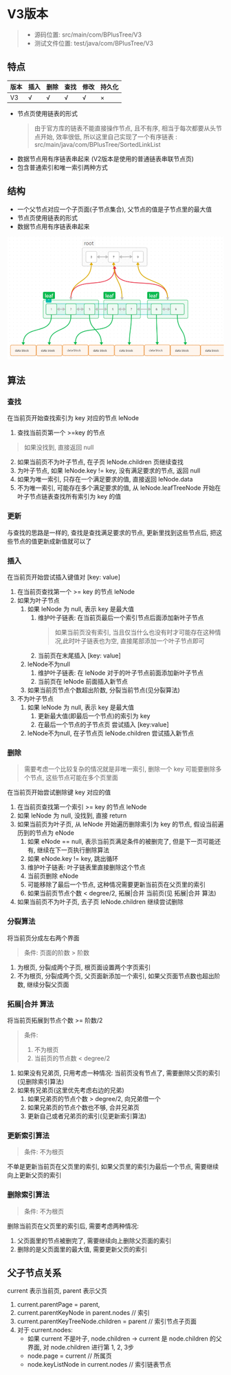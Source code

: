# V3版本
> - 源码位置: src/main/com/BPlusTree/V3
> - 测试文件位置: test/java/com/BPlusTree/V3

## 特点

| 版本  | 插入  | 删除  | 查找  | 修改  | 持久化 |
|-----|-----|-----|-----|-----|-----|
| V3  | √   | √   | √   | √   | ×   |

- 节点页使用链表的形式
  > 由于官方库的链表不能直接操作节点, 且不有序, 相当于每次都要从头节点开始, 效率很低, 所以这里自己实现了一个有序链表
  > : src/main/java/com/BPlusTree/SortedLinkList
- 数据节点用有序链表串起来 (V2版本是使用的普通链表串联节点页)
- 包含普通索引和唯一索引两种方式

## 结构

- 一个父节点对应一个子页面(子节点集合), 父节点的值是子节点里的最大值
- 节点页使用链表的形式
- 数据节点用有序链表串起来

![img.png](./files/V3.结构.png)

## 算法

### 查找

在当前页开始查找索引为 key 对应的节点 leNode
1. 查找当前页第一个 >=key 的节点
  > 如果没找到, 直接返回 null
2. 如果当前页不为叶子节点, 在子页 leNode.children 页继续查找
3. 为叶子节点, 如果 leNode.key != key, 没有满足要求的节点, 返回 null
4. 如果为唯一索引, 只存在一个满足要求的值, 直接返回 leNode.data
5. 不为唯一索引, 可能存在多个满足要求的值, 从 leNode.leafTreeNode 开始在叶子节点链表查找所有索引为 key 的值

### 更新

与查找的思路是一样的, 查找是查找满足要求的节点, 更新里找到这些节点后, 把这些节点的值更新成新值就可以了

### 插入

在当前页开始尝试插入键值对 [key: value]
1. 在当前页查找第一个 >= key 的节点 leNode
2. 如果为叶子节点
   1. 如果 leNode 为 null, 表示 key 是最大值
      1. 维护叶子链表: 在当前页最后一个索引节点后面添加新叶子节点
         > 如果当前页没有索引, 当且仅当什么也没有时才可能存在这种情况,此时叶子链表也为空, 直接尾部添加一个叶子节点即可
      2. 当前页在末尾插入 [key: value]
   2. leNode不为null
      1. 维护叶子链表: 在 leNode 对于的叶子节点前面添加新叶子节点
      2. 当前页在 leNode 前面插入新节点
   3. 如果当前页节点个数超出阶数, 分裂当前节点(见分裂算法)
3. 不为叶子节点
   1. 如果 leNode 为 null, 表示 key 是最大值
      1. 更新最大值(即最后一个节点)的索引为 key
      2. 在最后一个节点的子节点页 尝试插入 [key:value]
   2. leNode不为null, 在子节点页 leNode.children 尝试插入新节点

### 删除
> 需要考虑一个比较复杂的情况就是非唯一索引, 删除一个 key 可能要删除多个节点, 这些节点可能在多个页里面

在当前页开始尝试删除键 key 对应的值
1. 在当前页查找第一个索引 >= key 的节点 leNode
2. 如果 leNode 为 null, 没找到, 直接 return
3. 如果当前页为叶子页, 从 leNode 开始遍历删除索引为 key 的节点, 假设当前遍历到的节点为 eNode
   1. 如果 eNode == null, 表示当前页满足条件的被删完了, 但是下一页可能还有, 继续在下一页执行删除算法
   2. 如果 eNode.key != key, 跳出循环 
   3. 维护叶子链表: 叶子链表里直接删除这个节点
   4. 当前页删除 eNode
   5. 可能移除了最后一个节点, 这种情况需要更新当前页在父页里的索引
   6. 如果当前页节点个数 < degree/2, 拓展|合并 当前页(见 拓展|合并 算法)
4. 如果当前页不为叶子页, 去子页 leNode.children 继续尝试删除


### 分裂算法

将当前页分成左右两个界面
> 条件: 页面的阶数 > 阶数
1. 为根页, 分裂成两个子页, 根页面设置两个字页索引
2. 不为根页, 分裂成两个页, 父页面新添加一个索引, 如果父页面节点数也超出阶数, 继续分裂父页面

### 拓展|合并 算法

将当前页拓展到节点个数 >= 阶数/2

> 条件:
> 1. 不为根页
> 2. 当前页的节点数 < degree/2

1. 如果没有兄弟页, 只用考虑一种情况: 当前页没有节点了, 需要删除父页的索引(见删除索引算法)
2. 如果有兄弟页(这里优先考虑右边的兄弟)
   1. 如果兄弟页的节点个数 > degree/2, 向兄弟借一个
   2. 如果兄弟页的节点个数也不够, 合并兄弟页
   3. 更新自己或者兄弟页的索引(见更新索引算法)

### 更新索引算法
> 条件: 不为根页

不单是更新当前页在父页里的索引, 如果父页里的索引为最后一个节点, 需要继续向上更新父页的索引

### 删除索引算法
> 条件: 不为根页

删除当前页在父页里的索引后, 需要考虑两种情况:
1. 父页面里的节点被删完了, 需要继续向上删除父页面的索引
2. 删除的是父页面里的最大值, 需要更新父页的索引
      

## 父子节点关系

current 表示当前页, parent 表示父页
1. current.parentPage = parent, 
2. current.parentKeyNode in parent.nodes // 索引
3. current.parentKeyTreeNode.children = parent // 索引节点子页面
4. 对于 current.nodes: 
   - 如果 current 不是叶子, node.children -> current 是 node.children 的父界面, 对 node.children 进行第 1, 2, 3步
   - node.page = current // 所属页
   - node.keyListNode in current.nodes // 索引链表节点